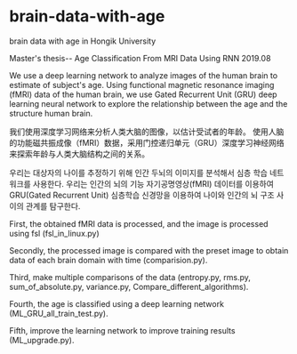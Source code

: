 # brain-data-with-age
brain data with age in Hongik University

Master's thesis-- Age Classification From MRI Data Using RNN 2019.08

We use a deep learning network to analyze images of the human brain to estimate of subject's age.
Using functional magnetic resonance imaging (fMRI) data of the human brain,
we use Gated Recurrent Unit (GRU) deep learning neural network to explore the relationship between the age and the structure human brain.


我们使用深度学习网络来分析人类大脑的图像，以估计受试者的年龄。
使用人脑的功能磁共振成像（fMRI）数据，采用门控递归单元（GRU）深度学习神经网络来探索年龄与人类大脑结构之间的关系。

우리는 대상자의 나이를 추정하기 위해 인간 두뇌의 이미지를 분석해서 심층 학습 네트워크를 사용한다.
우리는 인간의 뇌의 기능 자기공명영상(fMRI) 데이터를 이용하여 GRU(Gated Recurrent Unit) 심층학습 신경망을 이용하여 나이와 인간의 뇌 구조 사이의 관계를 탐구한다.

First, the obtained fMRI data is processed, and the image is processed using fsl (fsl_in_linux.py)

Secondly, the processed image is compared with the preset image to obtain data of each brain domain with time (comparision.py). 

Third, make multiple comparisons of the data (entropy.py, rms.py, sum_of_absolute.py, variance.py, Compare_different_algorithms). 

Fourth, the age is classified using a deep learning network (ML_GRU_all_train_test.py). 

Fifth, improve the learning network to improve training results (ML_upgrade.py).
